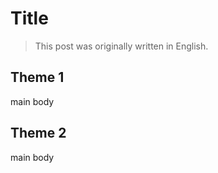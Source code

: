 # Title

> This post was originally written in English.

## Theme 1

main body

## Theme 2

main body

